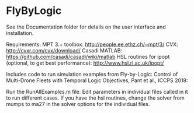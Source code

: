 # FlyByLogic

See the Documentation folder for details on the user interface and installation. 

Requirements:
MPT 3.+ toolbox: http://people.ee.ethz.ch/~mpt/3/
CVX: http://cvxr.com/cvx/download/
Casadi MATLAB: https://github.com/casadi/casadi/wiki/matlab
HSL routines for ipopt (optional, to get best performance):  http://www.hsl.rl.ac.uk/ipopt/

Includes code to run simulation examples from Fly-by-Logic: Control of Multi-Drone Fleets with Temporal Logic Objectives, Pant et al., ICCPS 2018:

Run the RunAllExamples.m file. Edit parameters in individual files called in it to run different cases. If you have the hsl routines, change the solver from mumps to ma27 in the solver options for the individual files.


